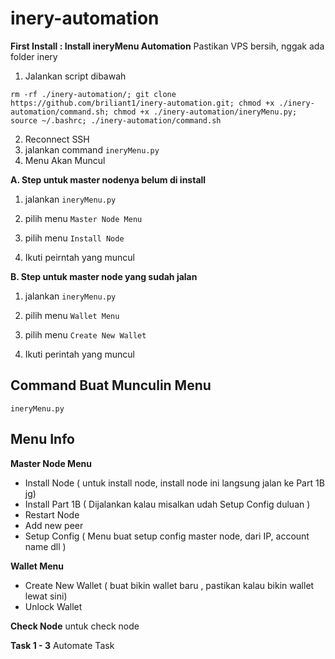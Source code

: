 # inery-automation

**First Install : Install ineryMenu Automation**
	Pastikan VPS bersih, nggak ada folder inery 

1. Jalankan script dibawah

```shell
rm -rf ./inery-automation/; git clone https://github.com/briliant1/inery-automation.git; chmod +x ./inery-automation/command.sh; chmod +x ./inery-automation/ineryMenu.py; source ~/.bashrc; ./inery-automation/command.sh
```

2. Reconnect SSH
3. jalankan command ``ineryMenu.py``
4. Menu Akan Muncul
   

**A. Step untuk master nodenya belum di install**

1. jalankan ``ineryMenu.py``

2. pilih menu ``Master Node Menu``

3. pilih menu ``Install Node``

4. Ikuti peirntah yang muncul

   

**B. Step untuk master node yang sudah jalan**

1. jalankan ``ineryMenu.py``

2. pilih menu ``Wallet Menu``

3. pilih menu ``Create New Wallet``

4. Ikuti perintah yang muncul

   

## Command Buat Munculin Menu

```
ineryMenu.py
```



## Menu Info

**Master Node Menu**

- Install Node ( untuk install node, install node ini langsung jalan ke Part 1B jg)
- Install Part 1B ( Dijalankan kalau misalkan udah Setup Config duluan )
- Restart Node 
- Add new peer
- Setup Config ( Menu buat setup config master node, dari IP, account name dll )

**Wallet Menu**

- Create New Wallet ( buat bikin wallet baru , pastikan kalau bikin wallet lewat sini)
- Unlock Wallet 

**Check Node** untuk check node 

**Task 1 - 3** Automate Task

